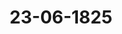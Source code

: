 ---  
schema: default  
title: 23-06-1825  
organization: Team Charlie  
notes: "<p>Description</p><p>Vierzehnte Sizung.

Geschehen, Frankfurt den 23. Juni 1825.

In Gegenwart

aller in der meizehnten Eigung anwesenden

Mit Ausnahme:

von Seiten Oesterreichs: des K. K. präsidirenden Herrn Gesandten, Freiherrn von Mün-

Bellinghausen, welcher den K. Sächsischen Gesandten, Herrn von Carlowiz, u

von Seiten Oldenburgs, Anhalts und Schwarzburgs: des Herrn Gesandten v

Both, welcher den Herrn Gesandten Grafen von Beust substituirt hatte.</p><p>§.66</p><p>Substitutionen.

Der Königlich-Sächsische Herr Gesandte von Carlowiz zeigt an, daß

von dem Kaiserlich-Königlichen präsidirenden Herrn Gesandten, Freiherrn von Mün-

Oellinghausen, — beßgleichen, daß der Großherzoglich- und Herzoglich-Sächsis,

Herr Gesandte, Graf von Beust, von dem Herzoglich-Oldenburgischen, Anhalt-u

Färstlich-Schwarzburgischen Gesandten, Herrn von Both, substituirt worden sey.</p><p>§.67</p><p>Reclamation des Grafen August zu Leiningen-Westerburg, jüngerer 2

nie, die nicht vollständig bewirkte Auszahlung der ihm zustehend

Rheinoetroi-Rente betreffend.

(4 Oip s. 13. 8. Sip. § 18d. 3)

Ferner

Vorstellung der Vormundschaft der Prinzessin Carolina von Ifenbur

Birstein und der Fürstlich-Isenburgischen Fideicommiß-Admin

stration zu Mannheim, Rücstande auf die Rovitionalrenti d

Rheinoetrei betreffend.

(9. Sib. §. 47d. 9)

Von Seiten der betheiligten Höfe wurden in diesem Betreffe die Erklärungen in1

heutigen Sitzung abgelegt, in das 2. Separat-Protokoll aufgenommen, und an die Ei

gaben-Commission abgegeben.</p><p>§.68</p><p>le des Christoph Stute zu Bremen, Schuß in seinen Rechten als

Schmiedemeister daselbst betreffend.

Der Großherzöglich- und Herzoglich-Sächsische Gesandte, Herr Graf

Beust: erstattet Vortrag von einer, unter Num. 31 des dießjährigen Einreichungs-

okolls eingetragenen, von zwei Anlagen und einer Vollmacht für den hiesigen Aovoraten

Haueisen, zur Annahme diefortiger Insinuanden, begleiteten Eingabe Christophs Stute

tremen, der sich dasiger Bürger und Schmiedemeister nenne, und im Wesentlichen Fol-

8 anführe:

Auch in der freien Stadt Bremen sey, während der Französischen Regierung, an die

le des Handwerkszunftwesens, die so genannte Patent-Einrichtung getreten.

Nachdem Bremen seine Selbstständigkeit wieder gewonnen gehabt, hätte der Senat

Hilve-Verfassung wieder hergestellt, und durch eine vom Reclamanten mit übergebene

ronung vom 21. März 1814 die künftigen Innungsverhältnisse der während der Fran-

hen Regierung entstandenen Patentmeister festgesetzt. Stute hätte zu leztern gehört

alle in jener Verordnung vorgezeichneten Bedingungen erfüllt, am Zunftmeister seyn

Innen, solle aber dem ungeachtet wieder Geselle werden. Recurs an die Obrigkeit und

aufige und kostspielige Processe mit der zusammengesetzten Innung der Schlosser und

niede in Bremen, hätten ihn nicht zum Ziele und nur am Haus und Hof, ja sogar

ein Handwerkszeug gebracht, in welcher Noth er sich an hohe Bundesversammlung

der Bitte wende: Hochdieselbe wolle sich bei dem Senate der freien Stadt Bremen

hn verwenden, damit Reclamant, in Gemäßheit der Senatsverordnung vom 21. März

unter die Meister der vortigen Schmiede-Innung aufgenommen werde.

Hierauf eröffnet der Herr Referent folgendes Gutachten. Es habe ausser Zweifel geschie-

daß Reclamant Stute von hoher Bundesversammlung abgewiesen werden müsse. Denn

man seine Beschwerde als gegen eine Maaßregel der innern Verwaltung und Polizei

snem Deutschen Bundesstaate gerichtet an, so gehöre sie schon darum an sich nicht

Bereiche dieser hohen Versammlung. Betrachte man hingegen den Gegenstand versel-

tls eine Justizsache, weil, nach der Meinung des Reclamanten, eine landespolizeigeseh-

Verordnung unrichtig auf ihn angewendet worden sey, wodurch allerdings, unter ge-

Voraussetzungen, eine Polizeisache in eine Justizsache verwandelt werden könne; so

se sich bohe Bundesversammlung um deßwillen nicht in dem Falle, einzuschreiten, weil

erhelle, daß dem Reclamanten, den Gesetzen und der Verfassung der freien Stadt Pre-

lntgegen, die Rechtspflege gehemmt oder verweigert worden sey CArt. 29 der Schlußacte),vielmehr demselben das rechtliche Sehör gegen die combinirte Innung der Schlosser u

Schmiede verstattet worden zu seyn scheine; und es könne daher der Antrag nur auf 1

Reclamanten State Abweisung gerichtet werden.

Sämmtliche Gesandtschaften stimmten dem Herrn Referenten bei; daher

DesGlug:

daß Christoph Stute zu Bremen mit seiner Beschwerde und Bitte abgewiesen wer-</p><p>§.69</p><p>Zusammenstellung aller von 1810 bis Ende 1824 bei der Bundesversam

lung in Vortrag gekommenen Privat-Eingaben, durch Freiher

von Holzhausen.

(12 Sig. § 61 d. 3.)

Ebenderselbe: erstattet Namens der Reclamations-Commission Vortrag von eine

unter Num. 33 des dießjährigen Einr. Prot. eingetragenen Schreiben des Freiherrn Ad

von Holzhausen, Secretärs bei der Bundestagsgesandtschaft der zur 16. Gesammtstim

vereinigten Durchlauchtigsten Fürsten, mit welchem er hoher Bundesversammlung eine v

ihm ausgearbeitete - Zusammenstellung aller von 1810 bis Ende 1824 bei der hohen Du

besversammlung zum Vortrage gekommenen Privat-Eingaben, nach Ordnung der Eu

a deb- und Schluß-Acte i, überreicht und Hochderen geneigten und nachsichtsvollen Aufnah-

empfiehlt, — und es wird der Antrag dabin gerichtet: diese Zusammenstellung, unter An

kennung des Fleißes ihres Verfassers, hier niederzulegen und demselben durch Protokoll-A.

zug dafür danken zu lassen; — worauf einhellig

befalossen

wurde,

des Legationssecretärs Freiherrn von Holzhausen Zusammenstellung der Eingabe

unter Anerkennung des Fleißes des Verfassers, in die Registratur der hohen Bundeso

sammlung niederzulegen und demselben durch Protokoll-Auszug dafür danken zu lassen.</p><p>§.70</p><p>Beschwerde des Pfarrers Schmidt in Knielingen, Großherzogthums 8

den, gegen die Königlich-Baierische Regierung, wegen Diensten

lassung; veranlaßt durch verweigerten Uebertritt zu der Berein

gung der beiden protestantischen Gemeinden zu Kleinfischlingen,

dem Königlich-Baierischen Rheinkreise.

Ebenderselbe: erstattet Vortrag über eine bei hoher Bundesversammlung v.

dem hiesigen Aovoraten Dr. Kloß, in nachgewiesener Affter-Vollmacht des Pfarrenibt im Großherzoglich-Badischen Orte Knielingen, gegen die Königlich-Baierische Re-

ing angebrachte, von einem sehr volumindsen Handactenbande begleitete Reclamation

tum. 38 des Einr. Prot. d. J.). Es wird aus diesen Schriften umständlich vorgetragen,

der, an sich für würdig anerkannte, Pfarrer Schmidt, der seine Stelle seit 1184 in

afschlingen, in Rhein-Baiern, bekleidet hätte, weil er der daselbst von Seiten der

iglichen Regierung beabsichtigten Vereinigung der evangelischen Kirchengemeinden nicht

eten wollen, nach manchen, auch erwähnten, Zwischenvorgängen, auf eine minder

ägliche Pfarrstelle in Dickenreishausen, in Alt-Baiern, versetzt werden sollen, daß

invorstellungen seiner Seits fruchtlos geblieben wären, daß und warum nach verschie-

1) auch angeführten, Zwischenvorkommenheiten der Pfarrer Schmidt sich veranlaßt

iden habe, auf leztgebachte Pfarrstelle zu verzichten, um seine Dienstentlassung und

eine seinen Dienstjahren und übrigen Verhältnissen angemessene Pension nachzusu-

und, da er deßwegen eine allerhöchste Entschliessung nicht bekommen hätte, durch

Verhältnisse gedrungen, die Pfarrei Knielingen, im Großherzogthume Baben, anzu-

ien, worauf, im weitern Verfolg, ihm die allerhöchste Entschliessung bekannt gemacht

ien sey: 2 daß die von dem Pfarrer Schmidt ohne nachgesuchte Erlaubniß geschehene

vanderung und Annahme fremder Dienste alle Ansprüche auf Pension für ihn aufge-

nhätten und er sonach hierunter abschläglich zu bescheiden sey..

Der Herr Referent erwähnt hierauf das Schlußgesuch der vorliegenden Reclamation:

hohe Bundesversammlung bei der Königlich-Baierischen Regierung für den Pfarrer

nidt sich verwenden wolle, damit er eine, seinem, durch Vorenthaltung der Justiz und

Beharren auf seinen Glauben bewirkten Verlust gleichkommende Entschädigung und

ton erhalte re., und eröffnet folgendes Gutachten:

In so fern das Gesuch der für den Pfarrer Schmidt zu Knielingen, im Großher-

ume Baden, bei hoher Bundesversammlung angebrachten Reclamation dahin gemeint

daß bei der Königlich-Baierischen Regierung eine Pension eaus Gnaden für ihn

wirkt werden möge, so liege solches völlig ausserhalb der Grenzen der Zuständigkeit

hohen Versammlung.

Nahme der Pfarrer Schmidt hingegen eine Entschädigung und Pension - von Rechts

en- in Anspruch, so müßte, um die Competenz hoher Bundesversammlung zu begrün-

nachgewiesen werden: daß deßwegen von dem Pfarrer Schmidt — so unergiebig auch

erfolg, wegen der Entfernung aus dem Königreiche Baiern und Annahme einer Stelle

uslande, gewesen seyn dürfte — bei dem betreffenden Königlich-Baierischen Gerichte

ich Klage erhoben, von diesem aber, den Gesetzen und der Verfassung des Königreichsangegen, die rechtliche Gebuhr darauf verweigert, auch von dem Pfarrer Schmidt geg

solche Justizverweigerung kein in den Königlich-Saierischen Gesetzen gegründetes Mint

wiewohl vergeblich, unversucht gelassen worden wäre (Antikel 20 der Schlußacte). Die

Nachweisungen fehlten, und darum könne der Antrag nur auf Abweisung des Pfarrers Schm

gerichtet werden. Uebrigens dürfte ver, der Reclamationsschrift beigeflgte Privat-Act-

band zurückzugeben seyn.

Unter allgemeiner Zustimmung zu dem so eben vernommenen Eerachten u

Antrage, wurde

besglossen:

daß Pfarrer Schmidt zu Knielingen abzuweisen und demselben der vorgelegte Act-

band zurückzustellen sey.</p><p>§.71</p><p>Besuch des Peter und Reinhard Klippel von Camberg, dann der Witn des Georg Groß von Eschhofen, Herzogthums Rassau, wegen ru ständiger Quartiers, Montur-und Gegeifforderung, als ehemali, Kurtrierische Leibgardisten. 12 Sis. s. 25 d. 3. 1024) der Gesandte der freien Städte, Herr Danz: verliest Namens der Eing ben-Commission Vortrag auf das neueste, Zahl 28 des dießjährigen Einreichungs-Protokol übergebene Gesuch des Peter und Reinhard Klippel von Camberg, dann der Witt des Georg Groß von Eschhofen, Herzogthums Nassau, wegen rückständiger Quartier Montur- und Gage-Forderung, als ehemalige Kurtrierische Leibgardisten. In dem Gutachten erwähnt die Commission: Peter und Reinhard Klippel und die Witwe des Georg Groß forderten auf 1 Zeit von 1706 bis 1801, wo sie und resp. ihr Ehemann als Kurtrierische Leibgardist angestellt gewesen, Rückstände an Quartiers, Montirungs- und Gage-Geloern. Die Reclamanten betrachteten diese Rückstände als eine Landesschuld, welche von di jetzigen Besitzern der Kurtrierischen Lande, der Preussischen und Rassauischen Regierung zu bezahlen wäre, und führten an, daß die von beiden Regierungen seit 1818 in Coble, bestellte Commission zu Regulirung der Kurtrierischen Schulden die Richtigkeit ihrer Fo derung gar nicht in Zweifel gezogen, sich aber über die Nate, welche jede derselben bei tragen hätte, nicht vereinigen könnte, und darum die Befriedigung unterlassen habe. Sie hätten schon im Jahre 1823 die hohe Bundesversammlung, ihnen zu ihrer Fo derung zu verhelfen, gebeten. Protok. d. d. Sundesvers. XVII. 80.Auf dieses Gesuch sey, nach dem Antrage der Reclamations-Commission, am 22. Januar

beschlossen worden, die Reclamanten von der Bundesversammlung ab- und wieder

eCommission in Coblenz zu verweisen, mit der hinzugefügten Aeusserung, daß übrigens

tersammlung nicht zweifle, die beiden höchsten Regierungen würden auf deren be-

ste Tage, so weit es die Umstände erlaubten, geeignete Rücksicht nehmen.

Obiger genehmigte Antrag hätte nur auf der Hoffnung beruhen können, daß die Re-

inten von der Commission in Coblenz, wenn die Forderung wirklich für richtig an-

nt worden wäre, ihre Befriedigung erhalten haben würden, ohne daß es hierzu erst

Dazwischenkunft der hohen Bundesversammlung bedurft hätte.

Allein, diese Hoffnung sey nicht in Erfüllung gegangen, denn die Reclamanten hätten,

einem Zeitverlauf von fünf Vierteljahren, im Mai 1825 ihr Gesuch wiederholt.

Es komme daher jetzt bei der vorliegenden Reclamation lediglich auf die Frage an:

ob das Anführen der Reclamanten gegründet sey, daß ihre Forderung von der Com-

mission in Coblenz anerkannt werde?

helfen, indem sie die Sache auf den im 30. Art. der Schlußacte vor-

chneten Weg leite.

Sey selbiges aber ungegründet, dann sey die Versammlung incompetent, müsse

die Reclamanten pure von sich abweisen, und ihnen überlassen, wegen ihrer ver-

tlichen Ansprüche sich ferner an die Commission in Coblenz zu wenden, oder auch den

glich-Preussischen und Herzoglich-Nassauischen Fiscus, jeden pro rata, vor den geeig-

1 Landesgerichten zu belangen.

Die Bescheinigung jenes Anführens liege den Reclamanten ob, sey aber zur Zeit noch

erfolgt.

In dessen Betracht werde von den Mitgliedern der Eingaben-Commission angetragen:

die Reclamanten, da sie das Anführen nicht bescheinigt hätten, daß ihre Forderung

von der in Coblenz bestehenden Königlich-Preussischen und Herzoglich-Rassauischen

Commission zu Regulirung der Kurtrierischen Schulden bereits anerkannt worden

sey, anderweit abzuweisen.

Hierauf wurde diesem Antrage gemäß

besalossen:

die Reclamanten, da sie die Angabe nicht bescheinigt haben, daß ihre Forderung von

n Coblenz bestehenden Königlich-Preussischen und Herzoglich-Nassauischen Commissionzu Regulirung der Kurtrierischen Schulden bereits anerkannt worden sey, anderweit

zuweisen.</p><p>§.72</p><p>Gesuch der Erben des zu Heiligenstadt verstorbenen Regierungsra

Schraut, wegen Rückstandes der Pension ihres Erblassers.

Ebenderselbe: verliest einen Vortrag der Eingaben-Commission über das 3.

des dießjährigen Cinr. Prot. eingetragene Gesuch der Erben des zu Heiligenstadt ver

benen Regierungsraths Goswin Schraut, wegen des während der Königlich-Westphäli

Regierung aufgelaufenen Rückstandes der Pension ihres Erblassers, worin dieselben diese

Versammlung bitten:

in so fern die Befriedigung ihnen nicht vermittelt werden wollte, zu bewirken,

ihnen gestattet werde, den Westphälischen Rückstandsfonds und, in subsidium,

Fiscus im Wege des Processes in Anspruch nehmen zu dürfen.

Das Gutachten geht dahin: Was die Sache selbst betreffe, so sey nur von Pensi

rückständen die Rede, welche während der Dauer des ephemeren Königreichs Westph

dadurch entstanden seyen, daß sich die Westphälische Regierung ermächtigt gehalten h

die reichsdeputationsschlußmäsige Pension des Vaters der Reclamanten nach angenomm,

eigenen Grundsätzen herabzusetzen. Die Zuständigkeit der hohen Bundesversammlung i

nicht auf den Art. 15 der Bundesacte angesprochen, sondern die Reclamanten glaub

der Art. 29 der Wiener Schlußacte rede für sie und unterstüße diese ihre Bitte.

Art. 29 der Schlußacte und der Entwurf eben dieses Artikels AAnlage Protokolls

14. Sitzung, dann Anlage des 16. Protokolls der Conferenzen zu Wien v. J. 182), 1

den nun zusammengestellt und daraus abgeleitet, daß es irrig wäre, wenn man glai

wollte, für alle und jede Ansprüche eines Privaten sey Verfolgung derselben bei eig

lichen Justizbehörden zulässig und festgesetzt, im Falle der Verweigerung aber, die An

dung des Art. 29 der Schlußacte begründet; es solle und müsse dieses vielmehr nach

Verfassung und den bestehenden Gesetzen eines jeden einzelnen Staates beurtheilt wer-

Habe sich nun, in dem vorliegenden Falle, die respect. Mutter der Reclamanten

das Königliche Ober-Präsidium der Provinz Sachsen, dann an die Immediat-Com-

sion für die abgesonderte Restverwaltung gewendet; hätten Seine Majestät der König

mittelbar die Resolution der letztern, die also doch die angeorbnete rechte Behörde

müsse, bestätigt, der Witwe sogar, von welcher das Ableben nicht angeführt werde,

statt veren die Kinder, wie sie früher nicht thaten, jetzt aufträten, eine Pensionthtr. verwilligt: so sey eine Beschwerbe über verweigertes Ochör ober versagte be

19 und Prüfung ganz grundlos.

8 werde demnach begründet erscheinen, daß die Reclamanten von hier abzuweisen

nerauf wurde dem Antrage gemäß

besqlossen:

is die Reclamanten von hier abzuweisen seyen.</p><p>§.73</p><p>Einreichungs-Protokoll

Die Eingaben

2 35, eingereicht am 1. Juni, von Dr. Ohlenschlager dahier, als Bevollmächtigten

der Witwe Magdalena Mondorff zu Coblenz, eine Restforderung von

270 Fl. an die vormalige Reichs-Operationscasse betreffend. Mit Vollmacht

und einem Restschein.

1. 36, einger. am 6. dieses Monats, von dem ehemaligen Fürstlich-Saarbrückschen

Geheimen Rath Eichberg zu Ottweiler, erneuertes Gesuch wegen Vergütung

seiner Pensionsrückstände von Seiten der Herzoglich-Nassauischen Regierung.

37, einger. am 8. dieses, von dem Regierungsrath v. Albertino zu Büdelheim bei

Bingen, für sich und Namens der übrigen betheiligten Rheinzollpensionisten,

wiederholtes Gesuch um hohe Beschlußfassung zu Erlangung ihrer Pensionen und

deren Rückstände. Mit 2 Anlagen.

38, einger. am 8. dieses, von Dr. Kloß vahier, als Bevollmächtigten des Pfar-

rers Chr. Fried. Schmidt zu Knielingen, im Grosherzogthume Baden, De

schwerde gegen die Königlich-Baierische Regierung, wegen Dienstentlassung

und dießfallsiger Pensionsansprüche. Mit Anlagen.

30, einger. am 11. dieses, von Dr. Kloß als Bevollmächtigten des pensionir-

ten ehemaligen Hochfürstlich-Passauischen Hof- und Gerichtspflegers zu Für-

stenau. Philipp Schöller, zu Passau, Beschwerde gegen die Königlich-Dai-

erische Regierung, Pensionsforderung betreffend. Mit 4 Anlagen.

40, einger. am 11. dieses, von Friedrich Heinrich Aßmann, zu Weplar, von

male Reichslammergerichts-Pevellen, Bitte um Bewilligung der jährlichen

Rum. 41, ainger. am 17. dieseb, von Dr. Bingo dahier, als substituirten Anwalt der

privilegirten Gläubiger des Oberjägermeisters von Moltke, Vorstellung in De-

treff einer von dem Großherzog von Mecklenburg-Schwerin verflegten Justiz-

verweigerung. Mit 21 Anlagen.

Num 22, einger. am 20. dieses, von Johann Wilhelm Remy, Handelsmann dahin,

nochmaliges Besuch in Betreff einer Forderung an Preussen und Nassau, we

gen Lieferung in die Festung Ehrenbreitstein. Mit 3 Anlagen.

Rum. 43, einger. am 21. dieses, von dem Königlich-Preussischen Steuerrath Peters

dahier, Beschwerde gegen die Königlich-Preussische Regierung über Degrada-

tion, mit Verkürzung seines Einkommens und Pensionirung. Mit 6 Anlagen.

wurden ven betreffenden Commissionen zugestellt.

zu der heutigen Situng wurden noch 4 Separat-Protokolle aufgenommen.

Folgen die Unterschriften.</p>"  
resources:  
- format: png  
  name: Page57[0-66-67].png  
  url: ../../Protokolle_BV_17_1825/23-06-1825/Page57[0-66-67].png  
- format: png  
  name: Page58[68].png  
  url: ../../Protokolle_BV_17_1825/23-06-1825/Page58[68].png  
- format: png  
  name: Page59[68-69-70].png  
  url: ../../Protokolle_BV_17_1825/23-06-1825/Page59[68-69-70].png  
- format: png  
  name: Page60[70].png  
  url: ../../Protokolle_BV_17_1825/23-06-1825/Page60[70].png  
- format: png  
  name: Page61[70-71].png  
  url: ../../Protokolle_BV_17_1825/23-06-1825/Page61[70-71].png  
- format: png  
  name: Page62[71].png  
  url: ../../Protokolle_BV_17_1825/23-06-1825/Page62[71].png  
- format: png  
  name: Page63[71-72].png  
  url: ../../Protokolle_BV_17_1825/23-06-1825/Page63[71-72].png  
- format: png  
  name: Page64[72-73].png  
  url: ../../Protokolle_BV_17_1825/23-06-1825/Page64[72-73].png  
- format: png  
  name: Page65[73].png  
  url: ../../Protokolle_BV_17_1825/23-06-1825/Page65[73].png  
category:   
  - Protokolle_BV_17_1825  
maintainer: Tao Luo  
maintainer_email: t.luo.21@abdn.ac.uk  
---